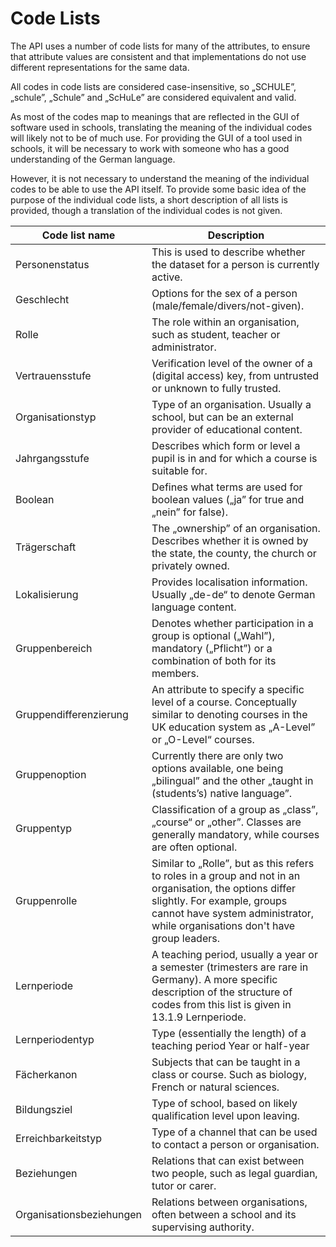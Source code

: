 # Code Lists

The API uses a number of code lists for many of the attributes, to ensure that attribute values
are consistent and that implementations do not use different representations for the same data.

All codes in code lists are considered case-insensitive, so „SCHULE”, „schule”, „Schule” and
„ScHuLe” are considered equivalent and valid.

As most of the codes map to meanings that are reflected in the GUI of software used in schools,
translating the meaning of the individual codes will likely not to be of much use. For providing
the GUI of a tool used in schools, it will be necessary to work with someone who has a good
understanding of the German language.

However, it is not necessary to understand the meaning of the individual codes to be able
to use the API itself.  To provide some basic idea of the purpose of the individual code lists,
a short description of all lists is provided, though a translation of the individual codes is not given.

Code list name | Description
--- | ---
Personenstatus | This is used to describe whether the dataset for a person is currently active.
Geschlecht  | Options for the sex of a person (male/female/divers/not-given).
Rolle | The role within an organisation, such as student, teacher or administrator.
Vertrauensstufe | Verification level of the owner of a (digital access) key, from untrusted or unknown to fully trusted.
Organisationstyp | Type of an organisation. Usually a school, but can be an external provider of educational content.
Jahrgangsstufe | Describes which form or level a pupil is in and for which a course is suitable for.
Boolean | Defines what terms are used for boolean values („ja” for true and „nein” for false).
Trägerschaft | The „ownership” of an organisation. Describes whether it is owned by the state, the county, the church or privately owned.
Lokalisierung | Provides localisation information. Usually „de-de“ to denote German language content.
Gruppenbereich | Denotes whether participation in a group is optional („Wahl”), mandatory („Pflicht”) or a combination of both for its members.
Gruppendifferenzierung | An attribute to specify a specific level of a course. Conceptually similar to denoting courses in the UK education system as „A-Level” or „O-Level“ courses.
Gruppenoption | Currently there are only two options available, one being „bilingual” and the other „taught in (students’s) native language”.
Gruppentyp | Classification of a group as „class”, „course“ or „other”. Classes are generally mandatory, while courses are often optional.
Gruppenrolle | Similar to „Rolle”, but as this refers to roles in a group and not in an organisation, the options differ slightly. For example, groups cannot have system administrator, while organisations don't have group leaders.
Lernperiode | A teaching period, usually a year or a semester (trimesters are rare in Germany). A more specific description of the structure of codes from this list is given in 13.1.9 Lernperiode.
Lernperiodentyp | Type (essentially the length) of a teaching period Year or half-year
Fächerkanon | Subjects that can be taught in a class or course. Such as biology, French or natural sciences.
Bildungsziel | Type of school, based on likely qualification level upon leaving.
Erreichbarkeitstyp | Type of a channel that can be used to contact a person or organisation.
Beziehungen | Relations that can exist between two people, such as legal guardian, tutor or carer.
Organisationsbeziehungen | Relations between organisations, often between a school and its supervising authority.
